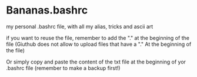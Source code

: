 # Bananas.bashrc
my personal .bashrc file, with all my alias, tricks and ascii art



if you want to reuse the file, remember to add the "." at the beginning of the file
(Giuthub does not allow to upload files that have a "." At the beginning of the file)

Or simply copy and paste the content of the txt file at the beginning of yor .bashrc file
(remember to make a backup first!)




